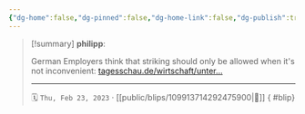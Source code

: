 ```yaml
---
{"dg-home":false,"dg-pinned":false,"dg-home-link":false,"dg-publish":true,"tags":["dgblip"],"disabled rules":["yaml-title","yaml-title-alias","file-name-heading"],"title":"philipp on mastodon @ 2023-02-23","created-date":"2023-02-23T11:03:01","id":109913714292475900,"updated-date":"2025-05-02T08:50:43","dg-path":"blips/109913714292475900.md","permalink":"/blips/109913714292475900/","dgPassFrontmatter":true}
---
```


> [!summary] **philipp**:
>
> German Employers think that striking should only be allowed when it's not inconvenient: [tagesschau.de/wirtschaft/unter…](https://www.tagesschau.de/wirtschaft/unternehmen/streiks-arbeitegber-verdi-tarifverhandlungen-101.html)
> - - -
>
> 🗓️ `Thu, Feb 23, 2023` · [[public/blips/109913714292475900\|🔗]]
{ #blip}

